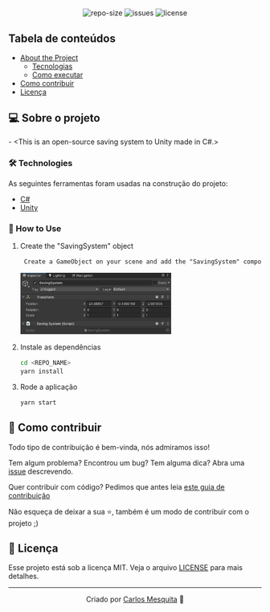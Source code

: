 <div align="center">
  <h1>
    <REPO_NAME>
  </h1>
  <blockquote>
    <REPO_SHORT_DESCRIPTION>
  </blockquote>
  <div id="badges">
    <img src="https://img.shields.io/github/repo-size/serjolas1/SavingSystem?color=4000FF" alt="repo-size" />
    <img src="https://img.shields.io/github/issues-raw/serjolas1/SavingSystem?color=4000FF" alt="issues" />
    <img src="https://img.shields.io/badge/license-MIT-4000FF" alt="license" />
  </div>
</div>

## Tabela de conteúdos

   * [About the Project](#-sobre-o-projeto)
      - [Tecnologias](#-tecnologias)
      - [Como executar](#-como-executar)
   * [Como contribuir](#-como-contribuir)
   * [Licença](#-licença)

## 💻 Sobre o projeto

<SavingSystem> - <This is an open-source saving system to Unity made in C#.>

### 🛠 Technologies

As seguintes ferramentas foram usadas na construção do projeto:
- [C#](https://docs.microsoft.com/pt-br/dotnet/csharp/)
- [Unity](https://unity.com)

### 🚀 How to Use

1. Create the "SavingSystem" object
   ```md
    Create a GameObject on your scene and add the "SavingSystem" component to it
   ```
    <img src="./images/savingSystemObject.png" alt="Saving System Object" width="300" />

2. Instale as dependências
   ```bash
   cd <REPO_NAME>
   yarn install
   ```

3. Rode a aplicação
   ```bash
   yarn start
   ```

## 🤝 Como contribuir

Todo tipo de contribuição é bem-vinda, nós admiramos isso!

Tem algum problema? Encontrou um bug? Tem alguma dica? Abra uma [issue](https://github.com/carlos3g/<REPO_NAME>/issues) descrevendo.

Quer contribuir com código? Pedimos que antes leia [este guia de contribuição](https://github.com/firstcontributions/first-contributions)

Não esqueça de deixar a sua ⭐, também é um modo de contribuir com o projeto ;)

## 📝 Licença

Esse projeto está sob a licença MIT. Veja o arquivo [LICENSE](LICENSE) para mais detalhes.

---
<div align="center">

  Criado por [Carlos Mesquita](https://github.com/carlos3g) 💜

</div>